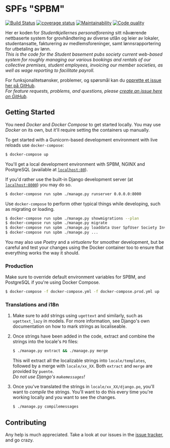 SPFs "SPBM"
===========

[![Build Status](https://dev.azure.com/thoor/SPBM/_apis/build/status/SPF-UiO.spbm?branchName=master "Azure Pipelines status")](https://dev.azure.com/thoor/SPBM/_build/latest?definitionId=1&branchName=master)
[![coverage status](https://coveralls.io/repos/github/SPF-UiO/spbm/badge.svg?branch=master "Test coverage status")](https://coveralls.io/github/SPF-UiO/spbm?branch=master)
[![Maintainability](https://api.codeclimate.com/v1/badges/51ad586a4da8782c4834/maintainability "CodeClimate maintainability score")](https://codeclimate.com/github/SPF-UiO/spbm/maintainability)
[![Code quality](https://api.codacy.com/project/badge/Grade/0a368fd542fe42c29c55949db38428a3 "Codacy quality score")](https://www.codacy.com/gh/SPF-UiO/spbm)

Her er koden for *Studentkjellernes personalforening* sitt nåværende nettbaserte system for grovhåndtering av diverse utlån og leier av lokaler, studentansatte, fakturering av medlemsforeninger, samt lønnsrapportering for utbetaling av lønn.  
*This is the code for the *Student basement pubs society* current web-based system for roughly managing our various bookings and rentals of our collective premises, student employees, invoicing our member societies, as well as wage reporting to facilitate payroll.*

For funksjonalitetsønsker, problemer, og spørsmål kan du [opprette et issue her på GitHub][new issue].  
*For feature requests, problems, and questions, please [create an issue here on GitHub][new issue].*


## Getting Started

You need *Docker* and *Docker Compose* to get started locally. You may use *Docker* on its own, but it'll require setting the containers up manually.

To get started with a Gunicorn-based development environment with live reloads use `docker-compose`:

```sh
$ docker-compose up
```

You'll get a local development environment with SPBM, NGINX and PostgreSQL (available at [`localhost:80`](http://localhost:80)).

If you'd rather use the built-in Django development server (at [`localhost:8000`](http://localhost:8000)) you may do so.

```sh
$ docker-compose run spbm ./manage.py runserver 0.0.0.0:8000
```

Use `docker-compose` to perform other typical things while developing, such as migrating or loading.

```sh
$ docker-compose run spbm ./manage.py showmigrations --plan
$ docker-compose run spbm ./manage.py migrate
$ docker-compose run spbm ./manage.py loaddata User SpfUser Society Invoice Worker Employment Event NorlonnReport Shift
$ docker-compose run spbm ./manage.py ...
```

You may also use *Poetry* and a *virtualenv* for smoother development, but be careful and test your changes using the Docker container too to ensure that everything works the way it should.

### Production

Make sure to override default environment variables for SPBM, and PostgreSQL if you're using Docker Compose.

```sh
$ docker-compose -f docker-compose.yml -f docker-compose.prod.yml up
```

### Translations and i18n

1. Make sure to add strings using `ugettext` and similarly, such as `ugettext_lazy` in models. 
   For more information, see Django's own documentation on how to mark strings as localiseable.

2. Once strings have been added in the code, extract and combine the strings into the locale's `PO` files:

    ```sh
    $ ./manage.py extract && ./manage.py merge
    ```
    
    This will extract all the localizable strings into `locale/templates`, followed by a merge with `locale/xx_XX`.
    Both `extract` and `merge` are provided by `puente`.  
    *Do not use Django's `makemessages`!*

3. Once you've translated the strings in `locale/xx_XX/django.po`, you'll want to *compile* the strings.
    You'll want to do this every time you're working locally and you want to see the changes. 
    
    ```sh 
    $ ./manage.py compilemessages
    ```


Contributing
------------

Any help is much appreciated. Take a look at our issues in the [issue tracker], and go crazy.

[issue tracker]: https://github.com/SPF-UiO/spbm/issues
[new issue]: https://github.com/SPF-UiO/spbm/issues/new

